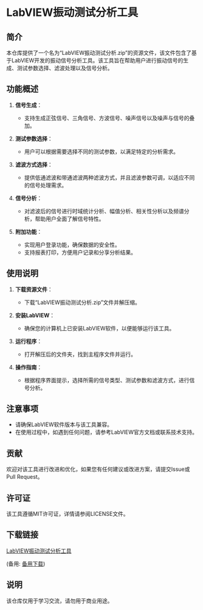 # LabVIEW振动测试分析工具

## 简介

本仓库提供了一个名为“LabVIEW振动测试分析.zip”的资源文件，该文件包含了基于LabVIEW开发的振动信号分析工具。该工具旨在帮助用户进行振动信号的生成、测试参数选择、滤波处理以及信号分析。

## 功能概述

1. **信号生成**：
   - 支持生成正弦信号、三角信号、方波信号、噪声信号以及噪声与信号的叠加。

2. **测试参数选择**：
   - 用户可以根据需要选择不同的测试参数，以满足特定的分析需求。

3. **滤波方式选择**：
   - 提供低通滤波和带通滤波两种滤波方式，并且滤波参数可调，以适应不同的信号处理需求。

4. **信号分析**：
   - 对滤波后的信号进行时域统计分析、幅值分析、相关性分析以及频谱分析，帮助用户全面了解信号特性。

5. **附加功能**：
   - 实现用户登录功能，确保数据的安全性。
   - 支持报表打印，方便用户记录和分享分析结果。

## 使用说明

1. **下载资源文件**：
   - 下载“LabVIEW振动测试分析.zip”文件并解压缩。

2. **安装LabVIEW**：
   - 确保您的计算机上已安装LabVIEW软件，以便能够运行该工具。

3. **运行程序**：
   - 打开解压后的文件夹，找到主程序文件并运行。

4. **操作指南**：
   - 根据程序界面提示，选择所需的信号类型、测试参数和滤波方式，进行信号分析。

## 注意事项

- 请确保LabVIEW软件版本与该工具兼容。
- 在使用过程中，如遇到任何问题，请参考LabVIEW官方文档或联系技术支持。

## 贡献

欢迎对该工具进行改进和优化，如果您有任何建议或改进方案，请提交Issue或Pull Request。

## 许可证

该工具遵循MIT许可证，详情请参阅LICENSE文件。

## 下载链接
[LabVIEW振动测试分析工具](https://pan.quark.cn/s/469f8180094e) 

(备用: [备用下载](https://pan.baidu.com/s/1XtL4eZ85lWkW8TcV3Zg9pA?pwd=1234))

## 说明

该仓库仅用于学习交流，请勿用于商业用途。
